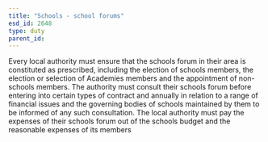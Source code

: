 ```yaml
---
title: "Schools - school forums"
esd_id: 2648
type: duty
parent_id:  
---
```


Every local authority must ensure that the schools forum in their area is constituted as prescribed, including the election of schools members, the election or selection of Academies members and the appointment of non-schools members.  The authority must consult their schools forum before entering into certain types of contract and annually in relation to a range of financial issues and the governing bodies of schools maintained by them to be informed of any such consultation.  The local authority must pay the expenses of their schools forum out of the schools budget and the reasonable expenses of its members

